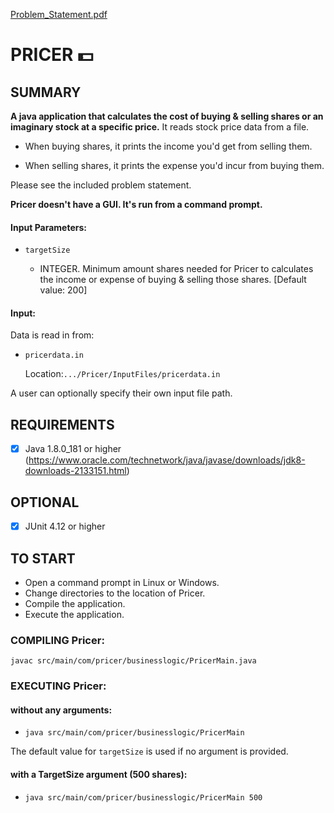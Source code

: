 [Problem_Statement.pdf](https://github.com/Gazelle79/Pricer/files/6561344/Problem_Statement.pdf)

# PRICER  :dollar:

SUMMARY
-------
**A java application that calculates the cost of buying & selling shares or an imaginary stock at a specific price.** It reads stock price data from a file.

 - When buying shares, it prints the income you'd get from selling them. 

 - When selling shares, it prints the expense you'd incur from buying them.

Please see the included problem statement.

**Pricer doesn't have a GUI. It's run from a command prompt.**

####  Input Parameters: 
 -  ``targetSize``  

    - INTEGER. Minimum amount shares needed for Pricer to calculates the income or expense of buying & selling those shares. [Default value: 200]  

####  Input:

Data is read in from:

- ``pricerdata.in``

  Location:``.../Pricer/InputFiles/pricerdata.in``

A user can optionally specify their own input file path.

REQUIREMENTS
------------
- [x] Java 1.8.0_181 or higher 
(https://www.oracle.com/technetwork/java/javase/downloads/jdk8-downloads-2133151.html)


OPTIONAL
--------
- [x] JUnit 4.12 or higher
 

TO START
--------
 - Open a command prompt in Linux or Windows.
 - Change directories to the location of Pricer.
 - Compile the application.
 - Execute the application.

### COMPILING Pricer:
`` javac src/main/com/pricer/businesslogic/PricerMain.java ``


### EXECUTING Pricer:
#### without any arguments:
 - ``java src/main/com/pricer/businesslogic/PricerMain ``

The default value for ``targetSize`` is used if no argument is provided.


#### with a TargetSize argument (500 shares):
 - ``java src/main/com/pricer/businesslogic/PricerMain 500 ``

